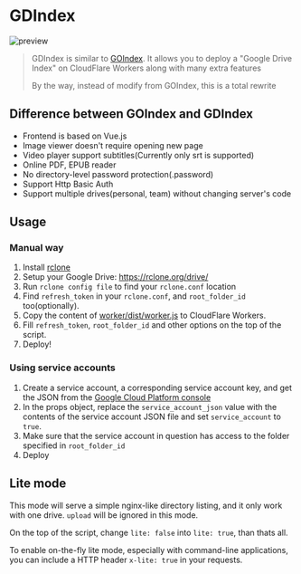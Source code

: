 # GDIndex

![preview](https://i.imgur.com/ENkZwCU.png)

> GDIndex is similar to [GOIndex](https://github.com/donwa/goindex).
> It allows you to deploy a "Google Drive Index" on CloudFlare Workers along with many extra features
>
> By the way, instead of modify from GOIndex, this is a total rewrite

## Difference between GOIndex and GDIndex

-   Frontend is based on Vue.js
-   Image viewer doesn't require opening new page
-   Video player support subtitles(Currently only srt is supported)
-   Online PDF, EPUB reader
-   No directory-level password protection(.password)
-   Support Http Basic Auth
-   Support multiple drives(personal, team) without changing server's code

## Usage

### Manual way

1. Install [rclone](https://rclone.org/)
2. Setup your Google Drive: https://rclone.org/drive/
3. Run `rclone config file` to find your `rclone.conf` location
4. Find `refresh_token` in your `rclone.conf`, and `root_folder_id` too(optionally).
5. Copy the content of [worker/dist/worker.js](worker/dist/worker.js) to CloudFlare Workers.
6. Fill `refresh_token`, `root_folder_id` and other options on the top of the script.
7. Deploy!

### Using service accounts

1. Create a service account, a corresponding service account key, and get the JSON from the [Google Cloud Platform console](https://cloud.google.com/iam/docs/creating-managing-service-account-keys) 
2. In the props object, replace the `service_account_json` value with the contents of the service account JSON file and set `service_account` to `true`.
3. Make sure that the service account in question has access to the folder specified in `root_folder_id`
4. Deploy

## Lite mode

This mode will serve a simple nginx-like directory listing, and it only work with one drive. `upload` will be ignored in this mode.

On the top of the script, change `lite: false` into `lite: true`, than thats all.

To enable on-the-fly lite mode, especially with command-line applications, you can include a HTTP header `x-lite: true` in your requests.
